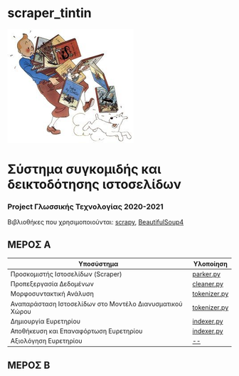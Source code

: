 # scraper_tintin

![](tintin.jpg)

# Σύστημα συγκομιδής και δεικτοδότησης ιστοσελίδων

### Project Γλωσσικής Τεχνολογίας 2020-2021

Βιβλιοθήκες που χρησιμοποιούνται: [scrapy](https://scrapy.org/), [BeautifulSoup4](https://www.crummy.com/software/BeautifulSoup/bs4/doc/#next-sibling-and-previous-sibling)

## ΜΕΡΟΣ Α

| Υποσύστημα      | Υλοποίηση |
| ----------- | ----------- |
| Προσκομιστής Ιστοσελίδων (Scraper)      | [parker.py](https://github.com/evedour/scraper_tintin/blob/main/Scraper/NewsScrape/NewsScrape/spiders/parker.py)       |
| Προπεξεργασία Δεδομένων   | [cleaner.py](https://github.com/evedour/scraper_tintin/blob/main/Scraper/NewsScrape/cleaner.py)        |
| Μορφοσυντακτική Ανάλυση   | [tokenizer.py](https://github.com/evedour/scraper_tintin/blob/main/Scraper/NewsScrape/tokenizer.py)        |
| Αναπαράσταση Ιστοσελίδων στο Μοντέλο Διανυσματικού Χώρου   | [tokenizer.py](https://github.com/evedour/scraper_tintin/blob/main/Scraper/NewsScrape/tokenizer.py)        |
| Δημιουργία Ευρετηρίου  | [indexer.py](https://github.com/evedour/scraper_tintin/blob/main/Scraper/NewsScrape/indexer.py)        |
| Αποθήκευση και Επαναφόρτωση Ευρετηρίου   | [indexer.py](https://github.com/evedour/scraper_tintin/blob/main/Scraper/NewsScrape/indexer.py)        |
| Αξιολόγηση Ευρετηρίου   | [--]()        |

## ΜΕΡΟΣ Β
